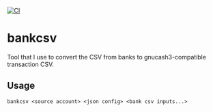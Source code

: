 [![CI](https://github.com/lpenz/bankcsv/workflows/CI/badge.svg)](https://github.com/lpenz/bankcsv/actions)


# bankcsv

Tool that I use to convert the CSV from banks to gnucash3-compatible
transaction CSV.


## Usage

~~~[.sh]
bankcsv <source account> <json config> <bank csv inputs...>
~~~

